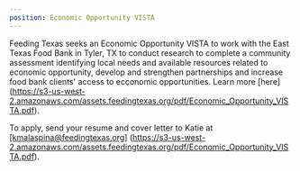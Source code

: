 ```yaml
---
position: Economic Opportunity VISTA
---
```


Feeding Texas seeks an Economic Opportunity VISTA to work with the East Texas Food Bank in Tyler, TX to conduct research to complete a community assessment identifying local needs and available resources related to economic opportunity, develop and strengthen partnerships and increase food bank clients' access to ecconomic opportunities. Learn more [here] (https://s3-us-west-2.amazonaws.com/assets.feedingtexas.org/pdf/Economic_Opportunity_VISTA.pdf).

To apply, send your resume and cover letter to Katie at [kmalaspina@feedingtexas.org] (https://s3-us-west-2.amazonaws.com/assets.feedingtexas.org/pdf/Economic_Opportunity_VISTA.pdf).
